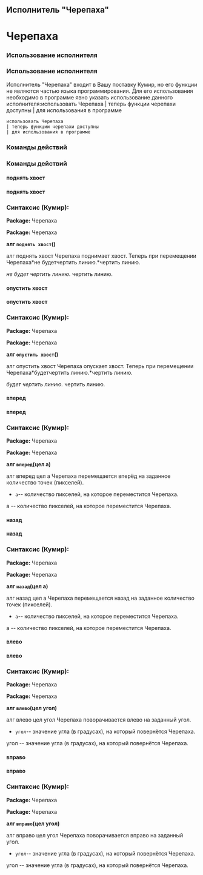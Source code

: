## Исполнитель "Черепаха"

# Черепаха

### Использование исполнителя

### Использование исполнителя

Исполнитель "Черепаха" входит в Вашу поставку Кумир, но его функции не являются частью языка
		программирования. Для его использования необходимо в программе явно указать использование данного исполнителя:использовать Черепаха
| теперь функции черепахи доступны
| для использования в программе

```кумир
использовать Черепаха
| теперь функции черепахи доступны
| для использования в программе
```

### Команды действий

### Команды действий

#### поднять хвост

#### поднять хвост

### Синтаксис (Кумир):

**Package:** Черепаха

**Package:** Черепаха

**алг `поднять хвост`()**

алг
поднять хвост
Черепаха поднимает хвост. Теперь при перемещении Черепаха*не
			будетчертить линию.*чертить линию.

*не
			будет чертить линию.*
чертить линию.

#### опустить хвост

#### опустить хвост

### Синтаксис (Кумир):

**Package:** Черепаха

**Package:** Черепаха

**алг `опустить хвост`()**

алг
опустить хвост
Черепаха опускает хвост. Теперь при перемещении Черепаха*будетчертить линию.*чертить линию.

*будет
			чертить линию.*
чертить линию.

#### вперед

#### вперед

### Синтаксис (Кумир):

**Package:** Черепаха

**Package:** Черепаха

**алг `вперед`(цел а)**

алг
вперед
цел
а
Черепаха перемещается вперёд на заданное количество точек (пикселей).


- `а`-- количество пикселей, на которое переместится Черепаха.

а
-- количество пикселей, на которое переместится Черепаха.

#### назад

#### назад

### Синтаксис (Кумир):

**Package:** Черепаха

**Package:** Черепаха

**алг `назад`(цел а)**

алг
назад
цел
а
Черепаха перемещается назад на заданное количество точек (пикселей).


- `а`-- количество пикселей, на которое переместится Черепаха.

а
-- количество пикселей, на которое переместится Черепаха.

#### влево

#### влево

### Синтаксис (Кумир):

**Package:** Черепаха

**Package:** Черепаха

**алг `влево`(цел угол)**

алг
влево
цел
угол
Черепаха поворачивается влево на заданный угол.


- `угол`-- значение угла (в градусах), на который повернётся Черепаха.

угол
-- значение угла (в градусах), на который повернётся Черепаха.

#### вправо

#### вправо

### Синтаксис (Кумир):

**Package:** Черепаха

**Package:** Черепаха

**алг `вправо`(цел угол)**

алг
вправо
цел
угол
Черепаха поворачивается вправо на заданный угол.


- `угол`-- значение угла (в градусах), на который повернётся Черепаха.

угол
-- значение угла (в градусах), на который повернётся Черепаха.